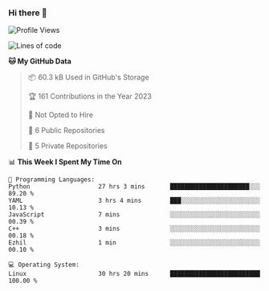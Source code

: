 ### Hi there 👋

<!--
**huayuan4396/huayuan4396** is a ✨ _special_ ✨ repository because its `README.md` (this file) appears on your GitHub profile.

Here are some ideas to get you started:

- 🔭 I’m currently working on ...
- 🌱 I’m currently learning ...
- 👯 I’m looking to collaborate on ...
- 🤔 I’m looking for help with ...
- 💬 Ask me about ...
- 📫 How to reach me: ...
- 😄 Pronouns: ...
- ⚡ Fun fact: ...
-->

<!--START_SECTION:waka-->
![Profile Views](http://img.shields.io/badge/Profile%20Views-308-blue)

![Lines of code](https://img.shields.io/badge/From%20Hello%20World%20I%27ve%20Written-142.3%20thousand%20lines%20of%20code-blue)

**🐱 My GitHub Data** 

> 📦 60.3 kB Used in GitHub's Storage 
 > 
> 🏆 161 Contributions in the Year 2023
 > 
> 🚫 Not Opted to Hire
 > 
> 📜 6 Public Repositories 
 > 
> 🔑 5 Private Repositories 
 > 
📊 **This Week I Spent My Time On** 

```text
💬 Programming Languages: 
Python                   27 hrs 3 mins       ██████████████████████░░░   89.20 % 
YAML                     3 hrs 4 mins        ███░░░░░░░░░░░░░░░░░░░░░░   10.13 % 
JavaScript               7 mins              ░░░░░░░░░░░░░░░░░░░░░░░░░   00.39 % 
C++                      3 mins              ░░░░░░░░░░░░░░░░░░░░░░░░░   00.18 % 
Ezhil                    1 min               ░░░░░░░░░░░░░░░░░░░░░░░░░   00.10 % 

💻 Operating System: 
Linux                    30 hrs 20 mins      █████████████████████████   100.00 % 
```


<!--END_SECTION:waka-->
